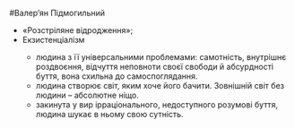 #Валер’ян Підмогильний

<ul>
<li>«Розстріляне відродження»;</li>
<li>Екзистенціалізм</li>
<ul>
	 <li>людина з її універсальними проблемами: самотність, внутрішнє роздвоєння, відчуття неповноти своєї свободи й абсурдності буття, вона схильна до самоспоглядання. </li>
<li>людина створює світ, яким хоче його бачити. Зовнішній світ без людини – абсолютне ніщо. </li>
<li>закинута у вир ірраціонального, недоступного розумові буття, людина шукає в ньому свою сутність.</li>

</ul>	
</ul>